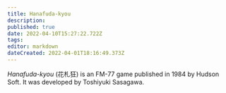 ```yaml
---
title: Hanafuda-kyou
description: 
published: true
date: 2022-04-10T15:27:22.722Z
tags: 
editor: markdown
dateCreated: 2022-04-01T18:16:49.373Z
---
```


_Hanafuda-kyou_ (<span lang='ja'>花札狂</span>) is an FM-77 game published in 1984 by Hudson Soft.
It was developed by Toshiyuki Sasagawa.
